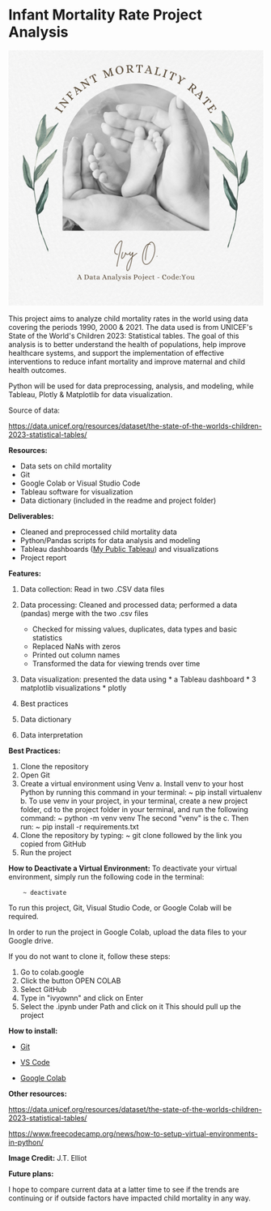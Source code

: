 # **Infant Mortality Rate Project Analysis**
![Alt text](IMR_CodeYou_CP.png)


This project aims to analyze child mortality rates in the world using data covering the periods 1990, 2000 & 2021. The data used is from UNICEF's State of the World's Children 2023: Statistical tables. The goal of this analysis is to better understand the health of populations, help improve healthcare systems, and support the implementation of effective interventions to reduce infant mortality and improve maternal and child health outcomes.

Python will be used for data preprocessing, analysis, and modeling,
while Tableau, Plotly & Matplotlib for data visualization.

Source of data:

https://data.unicef.org/resources/dataset/the-state-of-the-worlds-children-2023-statistical-tables/

**Resources:**

*   Data sets on child mortality
*   Git
*   Google Colab or Visual Studio Code
*   Tableau software for visualization
*   Data dictionary (included in the readme and project folder)

**Deliverables:**

*   Cleaned and preprocessed child mortality data
*   Python/Pandas scripts for data analysis and modeling
*   Tableau dashboards ([My Public Tableau](https://public.tableau.com/app/profile/ivy.owusu/vizzes)) and visualizations
*   Project report

**Features:**
1. Data collection: Read in two .CSV data files
2. Data processing: Cleaned and processed data; performed a data (pandas) merge with the two .csv files                    
    *   Checked for missing values, duplicates, data types and basic statistics
    *   Replaced NaNs with zeros
    *   Printed out column names
    *   Transformed the data for viewing trends over time
3. Data visualization: presented the data using
                            *  a Tableau dashboard
                            *  3 matplotlib visualizations
                            *  plotly
  
  
4. Best practices
5. Data dictionary
6. Data interpretation


**Best Practices:**

1. Clone the repository
2. Open Git
3. Create a virtual environment using Venv
  a. Install venv to your host Python by running this command in your terminal:
        ~ pip install virtualenv
  b. To use venv in your project, in your terminal, create a new project folder, cd to the project folder in your terminal, and run the following command:
        ~ python<version> -m venv venv
    The second "venv" is the <virtual-environment-name>
  c. Then run:
        ~ pip install -r requirements.txt
4. Clone the repository by typing:
        ~ git clone followed by the link you copied from GitHub
5. Run the project

**How to Deactivate a Virtual Environment:**
To deactivate your virtual environment, simply run the following code in the terminal:

        ~ deactivate

To run this project, Git, Visual Studio Code, or Google Colab will be required.

In order to run the project in Google Colab, upload the data files to your Google drive.

If you do not want to clone it, follow these steps:
1. Go to colab.google
2. Click the button OPEN COLAB
3. Select GitHub
4. Type in "ivyownn" and click on Enter
5. Select the .ipynb under Path and click on it
This should pull up the project


**How to install:**
*  [Git](https://github.com/git-guides/install-git)

*  [VS Code](https://code.visualstudio.com/download)

*  [Google Colab](https://research.google.com/colaboratory/)


**Other resources:**

https://data.unicef.org/resources/dataset/the-state-of-the-worlds-children-2023-statistical-tables/

https://www.freecodecamp.org/news/how-to-setup-virtual-environments-in-python/


**Image Credit:**
J.T. Elliot



**Future plans:**

I hope to compare current data at a latter time to see if the trends are continuing or if outside factors have impacted child mortality in any way.

